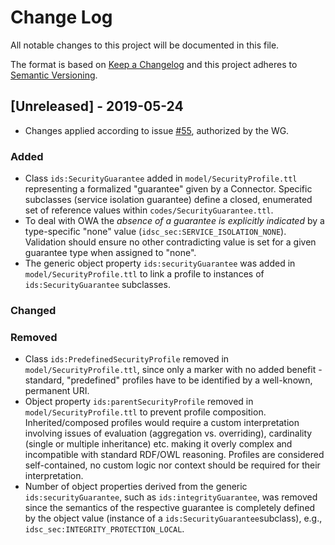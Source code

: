 # Change Log
All notable changes to this project will be documented in this file.

The format is based on [Keep a Changelog](http://keepachangelog.com/) and this project adheres to [Semantic Versioning](http://semver.org/).

## [Unreleased] - 2019-05-24
- Changes applied according to issue [#55](https://github.com/IndustrialDataSpace/InformationModel/issues/55),  authorized by the WG.


### Added
- Class `ids:SecurityGuarantee` added in `model/SecurityProfile.ttl` representing a formalized "guarantee" given by a Connector. Specific subclasses (service isolation guarantee) define a closed, enumerated set of reference values within `codes/SecurityGuarantee.ttl`.
- To deal with OWA the *absence of a guarantee is explicitly indicated* by a type-specific "none" value (`idsc_sec:SERVICE_ISOLATION_NONE`). Validation should ensure no other contradicting value is set for a given guarantee type when assigned to "none".
- The generic object property `ids:securityGuarantee` was added in `model/SecurityProfile.ttl` to link a profile to instances of `ids:SecurityGuarantee` subclasses.    

### Changed

### Removed
- Class `ids:PredefinedSecurityProfile` removed in `model/SecurityProfile.ttl`, since only  a marker with no added benefit - standard, "predefined" profiles have to be identified by a well-known, permanent URI.
- Object property `ids:parentSecurityProfile` removed in `model/SecurityProfile.ttl` to prevent profile composition. Inherited/composed profiles would require a custom interpretation involving issues of evaluation (aggregation vs. overriding), cardinality (single or multiple inheritance) etc. making it overly complex and incompatible with standard RDF/OWL reasoning. Profiles are considered self-contained, no custom logic nor context should be required for their interpretation. 
- Number of object properties derived from the generic  `ids:securityGuarantee`, such as `ids:integrityGuarantee`, was removed since the semantics of the respective guarantee is completely defined by the object value (instance of a `ids:SecurityGuarantee`subclass), e.g.,  `idsc_sec:INTEGRITY_PROTECTION_LOCAL`.

 